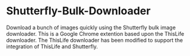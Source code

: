 # Shutterfly-Bulk-Downloader
Download a bunch of images quickly using the Shutterfly bulk image downloader.
This is a Google Chrome extention based upon the ThisLife downloader. The ThisLife downloader has been modified to support the integration of ThisLife and Shutterfly.
